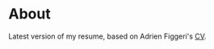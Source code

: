 # About
Latest version of my resume, based on Adrien Figgeri's [CV](https://github.com/afriggeri/cv).
